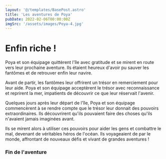 ```yaml
---
layout: '@/templates/BasePost.astro'
title: 'Les aventures de Poya'
pubDate: 2022-02-06T00:00:00Z
imgSrc: '/assets/images/Poya-4.jpg'
---
```

# Enfin riche !

Poya et son équipage quittèrent l'île avec gratitude et se mirent en route vers leur prochaine aventure. Ils étaient heureux d'avoir pu sauver les fantômes et de retrouver enfin leur navire.

Avant de partir, les fantômes leur offrirent un trésor en remerciement pour leur aide. Poya et son équipage acceptèrent le trésor avec reconnaissance et reprirent la mer, impatients de découvrir ce que leur réservait l'avenir.

Quelques jours après leur départ de l'île, Poya et son équipage commencèrent à se rendre compte que le trésor leur donnait des pouvoirs extraordinaires. Ils découvrirent qu'ils pouvaient faire des choses qu'ils n'avaient jamais imaginées avant.

Ils se mirent alors à utiliser ces pouvoirs pour aider les gens et combattre le mal, devenant de véritables héros de l'océan. Ils voyageaient de par le monde, affrontant de nouveaux défis et vivant de grandes aventures !

### Fin de l'aventure